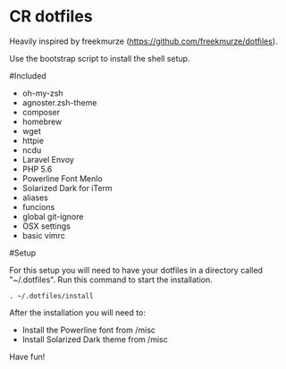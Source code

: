 CR dotfiles
=============

Heavily inspired by freekmurze (https://github.com/freekmurze/dotfiles).

Use the bootstrap script to install the shell setup.

#Included


* oh-my-zsh
* agnoster.zsh-theme
* composer
* homebrew
* wget
* httpie
* ncdu
* Laravel Envoy
* PHP 5.6
* Powerline Font Menlo
* Solarized Dark for iTerm
* aliases
* funcions
* global git-ignore
* OSX settings
* basic vimrc 

#Setup

For this setup you will need to have your dotfiles in a directory called "~/.dotfiles".
Run this command to start the installation.

    . ~/.dotfiles/install


After the installation you will need to:

* Install the Powerline font from /misc
* Install Solarized Dark theme from /misc

Have fun!

